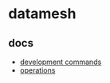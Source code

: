 # datamesh

## docs

 * [development commands](docs/dev-commands.md)
 * [operations](docs/operations.md)